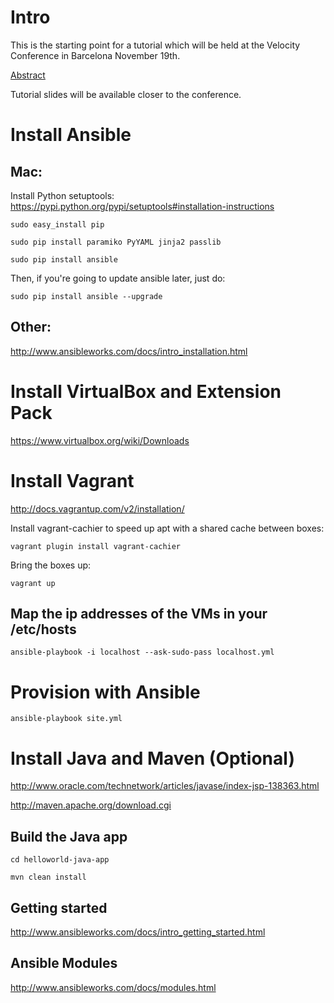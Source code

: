 Intro
======
This is the starting point for a tutorial which will be held at the Velocity Conference in Barcelona November 19th.

[Abstract](http://velocityconf.com/velocityeu2014/public/schedule/detail/37017)

Tutorial slides will be available closer to the conference.

Install Ansible
=============

Mac:
----
Install Python setuptools: https://pypi.python.org/pypi/setuptools#installation-instructions

```sudo easy_install pip```

```sudo pip install paramiko PyYAML jinja2 passlib```

```sudo pip install ansible```

Then, if you're going to update ansible later, just do:

```sudo pip install ansible --upgrade```

Other:
------
http://www.ansibleworks.com/docs/intro_installation.html

Install VirtualBox and Extension Pack
======================================
https://www.virtualbox.org/wiki/Downloads

Install Vagrant
===============
http://docs.vagrantup.com/v2/installation/

Install vagrant-cachier to speed up apt with a shared cache between boxes:

```vagrant plugin install vagrant-cachier```

Bring the boxes up:

```vagrant up```

Map the ip addresses of the VMs in your /etc/hosts
---------------------------------------------------
```ansible-playbook -i localhost --ask-sudo-pass localhost.yml```

Provision with Ansible
=======================
```ansible-playbook site.yml```

Install Java and Maven (Optional)
======================
http://www.oracle.com/technetwork/articles/javase/index-jsp-138363.html

http://maven.apache.org/download.cgi

Build the Java app
------------------
```cd helloworld-java-app```

```mvn clean install```

Getting started
----------------
http://www.ansibleworks.com/docs/intro_getting_started.html

Ansible Modules
----------------
http://www.ansibleworks.com/docs/modules.html

